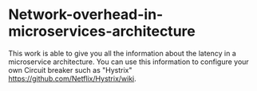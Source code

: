 # Network-overhead-in-microservices-architecture
This work is able to give you all the information about the latency in a microservice architecture. You can use this information to configure your own Circuit breaker such as "Hystrix" https://github.com/Netflix/Hystrix/wiki.
